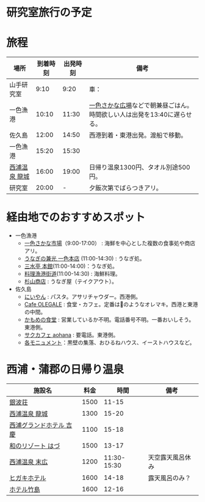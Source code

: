 # 研究室旅行の予定

# 旅程
|場所  |到着時刻  |出発時刻  | 備考|
|---|---|---|---|
|山手研究室|9:10|9:20|車：|
|一色漁港|10:10|11:30|[一色さかな広場](https://www.sakanahiroba.com/tenpo.html)などで朝兼昼ごはん。時間欲しい人は出発を13:40に遅らせる。|
|佐久島|12:00|14:50|西港到着・東港出発。渡船で移動。|
|一色漁港|15:20|15:30| |
|[西浦温泉 龍城](https://www.tatsuki-aoi.com/spa/)|16:00|19:00|日帰り温泉1300円、タオル別途500円。|
|研究室|20:00|-|夕飯次第でばらつきアリ。|

# 経由地でのおすすめスポット
- 一色漁港
  - [一色さかな市場](https://www.sakanahiroba.com/tenpo.html)（9:00-17:00） : 海鮮を中心とした複数の食事処や商店アリ。
  - [うなぎの兼光 一色本店](https://unaginokanemitsu.jp/) (11:00-14:30) : うなぎ処。
  - [三水亭 本館](http://www.mikawasuisankakou.jp/sansuitei/)(11:00-14:00)：うなぎ処。
  - [料理漁港街道](https://tabelog.com/aichi/A2305/A230504/23043990/)(11:00-14:30) : 海鮮料理。
  - [杉山商店](https://www.sugiyama-unagi.co.jp/) : うなぎ屋（テイクアウト）。
- 佐久島
  - [にいやん](https://sakushima.com/omise_oyado/oceankitchen-%E3%81%AB%E3%81%83%E3%82%84%E3%82%93/) : パスタ。アサリチャウダー。西港側。
  - [Cafe OLEGALE](https://www.instagram.com/3940cafe.olegale/) : 食堂・カフェ。定番は🍙のようなオレマキ。西港と東港の中間。
  - [かもめの食堂](https://sakushima.com/omise_oyado/kamomenoshokudo/) : 営業しているか不明。電話番号不明。一番おいしそう。東港側。
  - [サクカフェ aohana](https://ohana.work/shimanoeki/) : 要電話。東港側。
  - [各モニュメント](https://sakushima.com/guide-top/art-top/)：黒壁の集落、おひるねハウス、イーストハウスなど。


# 西浦・蒲郡の日帰り温泉
|施設名  |料金  |時間  | 備考|
|---|---|---|---|
|[銀波荘](https://gimpa.co.jp/onsen/)  |1500  |11-15  | |
|[西浦温泉 龍城](https://www.tatsuki-aoi.com/spa/)  |1300  |15-20  | |
|[西浦グランドホテル 吉慶](https://www.kikkei.jp/faq?category=305)|1100|15-18| |
|[和のリゾート はづ](http://www.hazu.co.jp/wahazu/hotspa/)|1500 |13-17| |
|[西浦温泉 末広](https://www.hotelsuehiro.co.jp/news/)|1200|11:30-15:30|天空露天風呂休み|
|[ヒガキホテル](https://miya-higaki.jp/rsp/hotspring.html)|1600|14-18|露天風呂のみ？|
|[ホテル竹島](https://hotel-takeshima.co.jp/)|1600|12-16||


